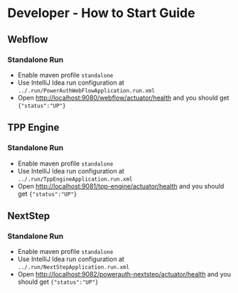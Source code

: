 # Developer - How to Start Guide


## Webflow


### Standalone Run

- Enable maven profile `standalone`
- Use IntelliJ Idea run configuration at `../.run/PowerAuthWebFlowApplication.run.xml`
- Open [http://localhost:9080/webflow/actuator/health](http://localhost:9080/webflow/actuator/health) and you should get `{"status":"UP"}`


## TPP Engine


### Standalone Run

- Enable maven profile `standalone`
- Use IntelliJ Idea run configuration at `../.run/TppEngineApplication.run.xml`
- Open [http://localhost:9081/tpp-engine/actuator/health](http://localhost:9081/tpp-engine/actuator/health) and you should get `{"status":"UP"}`


## NextStep


### Standalone Run

- Enable maven profile `standalone`
- Use IntelliJ Idea run configuration at `../.run/NextStepApplication.run.xml`
- Open [http://localhost:9082/powerauth-nextstep/actuator/health](http://localhost:9082/powerauth-nextstep/actuator/health) and you should get `{"status":"UP"}`

